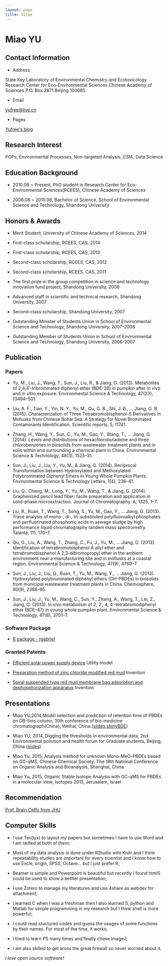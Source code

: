 ```yaml
---
layout: page
title: Vitae
---
```

# Miao YU

## Contact Information

- Address

State Key Laboratory of Environmental Chemistry and Ecotoxicology Research Center for Eco-Environmental Sciences
Chinese Academy of Sciences
P.O. Box 2871
Beijing 100085
  
- Email

yufree@live.cn

- Pages

[Yufree's blog](http://yufree.github.io/)

## Research Interest

POPs, Environmental Processes, Non-targeted Analysis, CSIA, Data Science

## Education Background

- 2010.08 ~ Present, PhD student in Research Center for Eco-Environmental Sciences(RCEES), Chinese Academy of Sciences

- 2006.08 ~ 2010.06, Bachelor of Science, School of Environmental Science and Technology, Shandong University 

## Honors & Awards

- Merit Student, University of Chinese Academy of Sciences, 2014

- First-class scholarship, RCEES, CAS, 2014

- First-class scholarship, RCEES, CAS, 2013

- Second-class scholarship, RCEES, CAS, 2012

- Second-class scholarship, RCEES, CAS, 2011

- The first prize in the group competition in science and technology innovation fund project, Shandong University, 2008

- Advanced staff in scientific and technical research, Shandong University, 2007

- Second-class scholarship, Shandong University, 2007 

- Outstanding Minister of Students Union in School of Environmental Science and Technology, Shandong University, 2007-2008 

- Outstanding Member of Students Union in School of Environmental Science and Technology, Shandong University, 2006-2007 

## Publication

### Papers

- Yu, M., Liu, J., Wang, T., Sun, J., Liu, R., & Jiang, G. (2013). Metabolites of 2,4,4’-tribrominated diphenyl ether (BDE-28) in pumpkin after in vivo and in vitro exposure. Environmental Science & Technology, 47(23), 13494–501. 

- Liu, A. F., Tian, Y., Yin, N. Y., Yu, M., Qu, G. B., Shi, J. B., ... Jiang, G. B. (2015). Characterization of Three Tetrabromobisphenol-S Derivatives in Mollusks from Chinese Bohai Sea: A Strategy for Novel Brominated Contaminants Identification. Scientific reports, 5, 11741.

- Zhang, H., Wang, Y., Sun, C., Yu, M., Gao, Y., Wang, T., … Jiang, G. (2014). Levels and distributions of hexachlorobutadiene and three chlorobenzenes in biosolids from wastewater treatment plants and in soils within and surrounding a chemical plant in China. Environmental Science & Technology, 48(3), 1525–31.

- Sun, J., Liu, J., Liu, Y., Yu, M., & Jiang, G. (2014). Reciprocal Transformation between Hydroxylated and Methoxylated Polybrominated Diphenyl Ethers in Young Whole Pumpkin Plants. Environmental Science & Technology Letters, 1(4), 236–41.

- Liu, Q., Cheng, M., Long, Y., Yu, M., Wang, T., & Jiang, G. (2014). Graphenized pencil lead fiber: facile preparation and application in solid-phase microextraction. Journal of Chromatography. A, 1325, 1–7. 

- Liu, R., Ruan, T., Wang, T., Song, S., Yu, M., Gao, Y., … Jiang, G. (2013). Trace analysis of mono-, di-, tri-substituted polyfluoroalkyl phosphates and perfluorinated phosphonic acids in sewage sludge by high performance liquid chromatography tandem mass spectrometry. Talanta, 111, 170–7. 

- Qu, G., Liu, A., Wang, T., Zhang, C., Fu, J., Yu, M., … Jiang, G. (2013). Identification of tetrabromobisphenol A allyl ether and tetrabromobisphenol A 2,3-dibromopropyl ether in the ambient environment near a manufacturing site and in mollusks at a coastal region. Environmental Science & Technology, 47(9), 4760–7. 

- Sun, J., Liu, J., Liu, Q., Ruan, T., Yu, M., Wang, Y., … Jiang, G. (2013). Hydroxylated polybrominated diphenyl ethers (OH-PBDEs) in biosolids from municipal wastewater treatment plants in China. Chemosphere, 90(9), 2388–95. 

- Sun, J., Liu, J., Yu, M., Wang, C., Sun, Y., Zhang, A., Wang, T., Lei, Z., Jiang, G. (2013). In vivo metabolism of 2, 2′, 4, 4′-tetrabromodiphenyl ether (BDE-47) in young whole pumpkin plant. Environmental Science & Technology, 47(8), 3701–7. 

### Software Package

- [R package - rgabriel](http://cran.r-project.org/web/packages/rgabriel/index.html)

### Granted Patents

- [Efficient solar power supply device](https://www.google.com/patents/CN201004609Y) Utility model

- [Preparation method of zinc chloride modified red mud](https://www.google.com/patents/CN101559353B) Invention

- [Spiral suspended type red mud membrane bag adsorption and dephosphorization apparatus](https://www.google.com/patents/CN101456602B) Invention

## Presentations

- Miao YU,2014,Model selection and prediction of retention time of PBDEs on DB-5ms column, 10th conference of bio-medicine chromatograph(China), Weihai, China.([slides](https://github.com/yufree/presentation/blob/master/20140420weihai.pdf),[shinyBDE](https://github.com/yufree/shinyBDE))

- Miao YU, 2014, Digging the thresholds in environmental data, 2nd Environmental pollution and health forum for Graduate students, Beijing, China.([slides](http://yufree.github.io/presentation/threshold/threshold))

- Miao Yu, 2015, Analysis method for unknown Mono-MeO-PBDEs based on GC-qMS, Chinese Chemical Society: The 18th National Conference on Organic Analysis and Bioanalysis, Shanghai, China

- Miao Yu, 2015, Organic Stable Isotope Analysis with GC-qMS for PBDEs in a molecular view, Isotopes 2015, Jerusalem, Israel

## Recommendation

[Prof. Brain Caffo from JHU](https://github.com/yufree/blog/blob/gh-pages/vitae/BrainCaffo.pdf)

## Computer Skills

- I use Tex(lyx) to layout my papers but sometimes I have to use Word and I am skilled at both of them;

- Most of my data analysis is done under RStudio wiht Knitr and I think repeatability studies are important for every scientist and I know how to use Excle, origin, SPSS, Octave... but I just prefer R;

- Beamer is simple and Powerpoint is beautiful but recently I found html5 could be used to show a bettter presentation;

- I use Zotero to manage my literatures and use 4share as webdev for attachment;

- I learned C when I was a freshman then I also learned S, python and Matlab for simple programming in my research but I think shell is more powerful;

- I could read stuctured codes and guess the usages of some functions by their names. For most of the time, it works;

- I tried to learn PS many times and finally chose ImageJ;

- I am also skilled to get aross the great firewall so never worried about it.

_I love open source software!_
